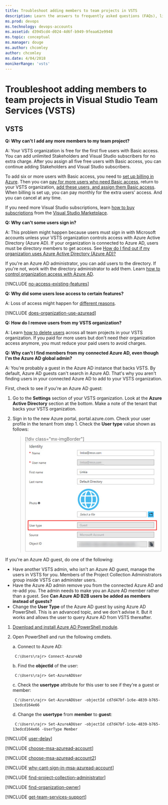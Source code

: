 ```yaml
---
title: Troubleshoot adding members to team projects in VSTS
description: Learn the answers to frequently asked questions (FAQs), like how to add more members to your team project, help users sign in, remove users, and more
ms.prod: devops
ms.technology: devops-accounts
ms.assetid: d3945cd4-d024-4d6f-b949-9feaa62e9948
ms.topic: conceptual
ms.manager: douge
ms.author: chcomley
author: chcomley
ms.date: 4/04/2018
monikerRange: 'vsts'
---
```

# Troubleshoot adding members to team projects in Visual Studio Team Services (VSTS)

## VSTS

<a name="cant-add-users"></a>

**Q: Why can't I add any more members to my team project?**

A: Your VSTS organization is free for the first five users with Basic access. You can add unlimited Stakeholders and Visual Studio subscribers for no extra charge. After you assign all five free users with Basic access, you can continue adding Stakeholders and Visual Studio subscribers. 

To add six or more users with Basic access, you need to [set up billing in Azure](../billing/set-up-billing-for-your-organization-vs.md). Then you can [pay for more users who need Basic access](../billing/buy-basic-access-add-users.md), return to your VSTS organization, [add these users, and assign them Basic access](add-organization-users-from-user-hub.md). When billing is set up, you can pay monthly for the extra users' access. And you can cancel at any time.

If you need more Visual Studio subscriptions, learn [how to buy subscriptions](../billing/change-azure-subscription.md) from the [Visual Studio Marketplace](https://marketplace.visualstudio.com/subscriptions).

<a name="WhyCantSignIn"></a>

**Q: Why can't some users sign in?**

A: This problem might happen because users must sign in with Microsoft accounts unless your VSTS organization controls access with Azure Active Directory (Azure AD). If your organization is connected to Azure AD, users must be directory members to get access. See [How do I find out if my organization uses Azure Active Directory (Azure AD)?](#ConnectedDirectory) 

If you're an Azure AD administrator, you can add users to the directory. If you're not, work with the directory administrator to add them. Learn [how to control organization access with Azure AD](access-with-azure-ad.md).

<a name="feature-access"></a>

[!INCLUDE [no-access-existing-features](../../_shared/qa-no-access-existing-features.md)]

**Q: Why did some users lose access to certain features?**

A: Loss of access might happen for [different reasons](faq-add-delete-users.md#stopped-features).  

<a name="ConnectedDirectory"></a>

[!INCLUDE [does-organization-use-azuread](../../_shared/qa-does-organization-use-azuread.md)]

<a name="RemovePeople"></a>

**Q: How do I remove users from my VSTS organization?**

A: Learn [how to delete users](delete-organization-users.md) across all team projects in your VSTS organization. If you paid for more users but don't need their organization access anymore, you must reduce your paid users to avoid charges.

**Q: Why can't I find members from my connected Azure AD, even though I'm the Azure AD global admin?**

A: You're probably a guest in the Azure AD instance that backs VSTS. By default, Azure AD guests can't search in Azure AD. That's why you aren't finding users in your connected Azure AD to add to your VSTS organization.

First, check to see if you're an Azure AD guest:

1. Go to the **Settings** section of your VSTS organization. Look at the **Azure Active Directory** section at the bottom. Make a note of the tenant that backs your VSTS organization.
2. Sign in to the new Azure portal, portal.azure.com. Check your user profile in the tenant from step 1. Check the **User type** value shown as follows: 

   > [!div class="mx-imgBorder"] 
![Check user type in the Azure portal](_img/faq/check-user-type-in-Azure-portal.png)

If you're an Azure AD guest, do one of the following:

* Have another VSTS admin, who isn't an Azure AD guest, manage the users in VSTS for you. Members of the Project Collection Administrators group inside VSTS can administer users.
* Have the Azure AD admin remove you from the connected Azure AD and re-add you. The admin needs to make you an Azure AD member rather than a guest. See **Can Azure AD B2B users be added as members instead of guests?**
* Change the **User Type** of the Azure AD guest by using Azure AD PowerShell. This is an advanced topic, and we don't advise it. But it works and allows the user to query Azure AD from VSTS thereafter. 

1. [Download and install Azure AD PowerShell module](https://docs.microsoft.com/powershell/module/azuread/?view=azureadps-2.0).
2. Open PowerShell and run the following cmdlets.

    a. Connect to Azure AD:

        C:\Users\rajr> Connect-AzureAD

    b. Find the **objectId** of the user:
    
        C:\Users\rajr> Get-AzureADUser

    c. Check the **usertype** attribute for this user to see if they're a guest or member:
    
        C:\Users\rajr> Get-AzureADUser -objectId cd7d47bf-1c6e-4839-b765-13edcd164e66

    d. Change the **usertype** from **member** to **guest**:

        C:\Users\rajr> Set-AzureADUser -objectId cd7d47bf-1c6e-4839-b765-13edcd164e66 -UserType Member


<a name="users-delay"></a>

[!INCLUDE [user-delay](../../_shared/qa-user-delay.md)]

<a name="ChooseOrgAcctMSAcct"></a>

[!INCLUDE [choose-msa-azuread-account](../../_shared/qa-choose-msa-azuread-account.md)]

[!INCLUDE [choose-msa-azuread-account2](../../_shared/qa-choose-msa-azuread-account2.md)]

[!INCLUDE [why-cant-sign-in-msa-azuread-account](../../_shared/qa-why-cant-sign-in-msa-azuread-account.md)]

<a name="find-pca-owner"></a>

[!INCLUDE [find-project-collection-administrator](../../_shared/qa-find-project-collection-administrator.md)]

[!INCLUDE [find-organization-owner](../../_shared/qa-find-organization-owner.md)]

<a name="get-support"></a>

[!INCLUDE [get-team-services-support](../../_shared/qa-get-vsts-support.md)]
